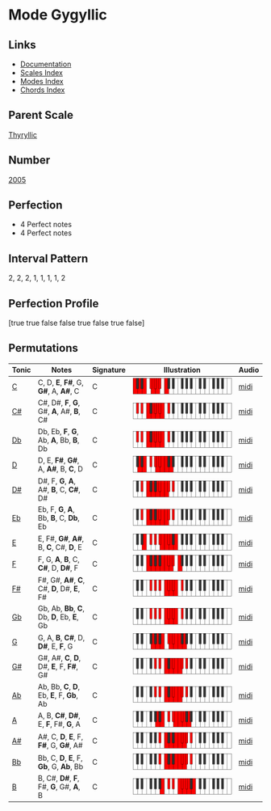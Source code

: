 # Mode Gygyllic

## Links

- [Documentation](index.md)
- [Scales Index](Scales.md)
- [Modes Index](Modes.md)
- [Chords Index](Chords.md)

## Parent Scale

[Thyryllic](ScaleThyryllic.md)

## Number

[2005](https://ianring.com/musictheory/scales/2005)

## Perfection

- 4 Perfect notes
- 4 Perfect notes

## Interval Pattern

2, 2, 2, 1, 1, 1, 1, 2

## Perfection Profile

[true true false false true false true false]

## Permutations

| Tonic | Notes | Signature | Illustration | Audio |
|-------|-------|-----------|--------------|-------|
| [C](ModeCNaturalGygyllic.md) | C, D, **E**, **F#**, G, **G#**, A, **A#**, C | C | ![CNaturalGygyllic](ModeCNaturalGygyllic.png) | [midi](https://github.com/edipermadi/music/blob/main/docs/ModeCNaturalGygyllic.mid?raw=true) |
| [C#](ModeCSharpGygyllic.md) | C#, D#, **F**, **G**, G#, **A**, A#, **B**, C# | C | ![CSharpGygyllic](ModeCSharpGygyllic.png) | [midi](https://github.com/edipermadi/music/blob/main/docs/ModeCSharpGygyllic.mid?raw=true) |
| [Db](ModeDFlatGygyllic.md) | Db, Eb, **F**, **G**, Ab, **A**, Bb, **B**, Db | C | ![DFlatGygyllic](ModeDFlatGygyllic.png) | [midi](https://github.com/edipermadi/music/blob/main/docs/ModeDFlatGygyllic.mid?raw=true) |
| [D](ModeDNaturalGygyllic.md) | D, E, **F#**, **G#**, A, **A#**, B, **C**, D | C | ![DNaturalGygyllic](ModeDNaturalGygyllic.png) | [midi](https://github.com/edipermadi/music/blob/main/docs/ModeDNaturalGygyllic.mid?raw=true) |
| [D#](ModeDSharpGygyllic.md) | D#, F, **G**, **A**, A#, **B**, C, **C#**, D# | C | ![DSharpGygyllic](ModeDSharpGygyllic.png) | [midi](https://github.com/edipermadi/music/blob/main/docs/ModeDSharpGygyllic.mid?raw=true) |
| [Eb](ModeEFlatGygyllic.md) | Eb, F, **G**, **A**, Bb, **B**, C, **Db**, Eb | C | ![EFlatGygyllic](ModeEFlatGygyllic.png) | [midi](https://github.com/edipermadi/music/blob/main/docs/ModeEFlatGygyllic.mid?raw=true) |
| [E](ModeENaturalGygyllic.md) | E, F#, **G#**, **A#**, B, **C**, C#, **D**, E | C | ![ENaturalGygyllic](ModeENaturalGygyllic.png) | [midi](https://github.com/edipermadi/music/blob/main/docs/ModeENaturalGygyllic.mid?raw=true) |
| [F](ModeFNaturalGygyllic.md) | F, G, **A**, **B**, C, **C#**, D, **D#**, F | C | ![FNaturalGygyllic](ModeFNaturalGygyllic.png) | [midi](https://github.com/edipermadi/music/blob/main/docs/ModeFNaturalGygyllic.mid?raw=true) |
| [F#](ModeFSharpGygyllic.md) | F#, G#, **A#**, **C**, C#, **D**, D#, **E**, F# | C | ![FSharpGygyllic](ModeFSharpGygyllic.png) | [midi](https://github.com/edipermadi/music/blob/main/docs/ModeFSharpGygyllic.mid?raw=true) |
| [Gb](ModeGFlatGygyllic.md) | Gb, Ab, **Bb**, **C**, Db, **D**, Eb, **E**, Gb | C | ![GFlatGygyllic](ModeGFlatGygyllic.png) | [midi](https://github.com/edipermadi/music/blob/main/docs/ModeGFlatGygyllic.mid?raw=true) |
| [G](ModeGNaturalGygyllic.md) | G, A, **B**, **C#**, D, **D#**, E, **F**, G | C | ![GNaturalGygyllic](ModeGNaturalGygyllic.png) | [midi](https://github.com/edipermadi/music/blob/main/docs/ModeGNaturalGygyllic.mid?raw=true) |
| [G#](ModeGSharpGygyllic.md) | G#, A#, **C**, **D**, D#, **E**, F, **F#**, G# | C | ![GSharpGygyllic](ModeGSharpGygyllic.png) | [midi](https://github.com/edipermadi/music/blob/main/docs/ModeGSharpGygyllic.mid?raw=true) |
| [Ab](ModeAFlatGygyllic.md) | Ab, Bb, **C**, **D**, Eb, **E**, F, **Gb**, Ab | C | ![AFlatGygyllic](ModeAFlatGygyllic.png) | [midi](https://github.com/edipermadi/music/blob/main/docs/ModeAFlatGygyllic.mid?raw=true) |
| [A](ModeANaturalGygyllic.md) | A, B, **C#**, **D#**, E, **F**, F#, **G**, A | C | ![ANaturalGygyllic](ModeANaturalGygyllic.png) | [midi](https://github.com/edipermadi/music/blob/main/docs/ModeANaturalGygyllic.mid?raw=true) |
| [A#](ModeASharpGygyllic.md) | A#, C, **D**, **E**, F, **F#**, G, **G#**, A# | C | ![ASharpGygyllic](ModeASharpGygyllic.png) | [midi](https://github.com/edipermadi/music/blob/main/docs/ModeASharpGygyllic.mid?raw=true) |
| [Bb](ModeBFlatGygyllic.md) | Bb, C, **D**, **E**, F, **Gb**, G, **Ab**, Bb | C | ![BFlatGygyllic](ModeBFlatGygyllic.png) | [midi](https://github.com/edipermadi/music/blob/main/docs/ModeBFlatGygyllic.mid?raw=true) |
| [B](ModeBNaturalGygyllic.md) | B, C#, **D#**, **F**, F#, **G**, G#, **A**, B | C | ![BNaturalGygyllic](ModeBNaturalGygyllic.png) | [midi](https://github.com/edipermadi/music/blob/main/docs/ModeBNaturalGygyllic.mid?raw=true) |
